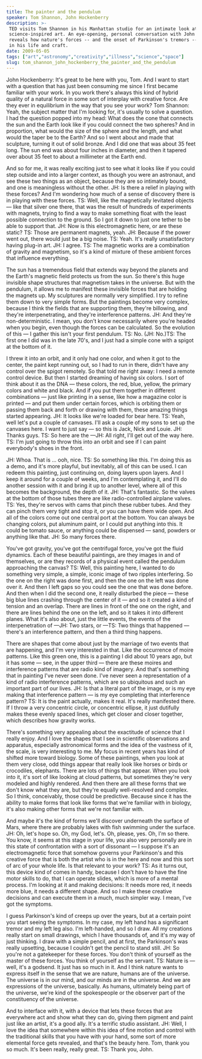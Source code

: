 ```yaml
---
title: The painter and the pendulum
speaker: Tom Shannon, John Hockenberry
description: >-
 TED visits Tom Shannon in his Manhattan studio for an intimate look at his
 science-inspired art. An eye-opening, personal conversation with John Hockenberry
 reveals how nature's forces -- and the onset of Parkinson's tremors -- interact
 in his life and craft.
date: 2009-05-05
tags: ["art","astronomy","creativity","illness","science","space"]
slug: tom_shannon_john_hockenberry_the_painter_and_the_pendulum
---
```


John Hockenberry: It's great to be here with you, Tom. And I want to start with a question
that has just been consuming me since I first became familiar with your work. In you work
there's always this kind of hybrid quality of a natural force in some sort of interplay
with creative force. Are they ever in equilibrium in the way that you see your work? Tom
Shannon: Yeah, the subject matter that I'm looking for, it's usually to solve a question.
I had the question popped into my head: What does the cone that connects the sun and the
Earth look like if you could connect the two spheres? And in proportion, what would the
size of the sphere and the length, and what would the taper be to the Earth? And so I went
about and made that sculpture, turning it out of solid bronze. And I did one that was
about 35 feet long. The sun end was about four inches in diameter, and then it tapered
over about 35 feet to about a millimeter at the Earth end.

And so for me, it was really exciting just to see what it looks like if you could step
outside and into a larger context, as though you were an astronaut, and see these two
things as an object, because they are so intimately bound, and one is meaningless without
the other. JH: Is there a relief in playing with these forces? And I'm wondering how much
of a sense of discovery there is in playing with these forces. TS: Well, like the
magnetically levitated objects — like that silver one there, that was the result of
hundreds of experiments with magnets, trying to find a way to make something float with
the least possible connection to the ground. So I got it down to just one tether to be
able to support that. JH: Now is this electromagnetic here, or are these static? TS: Those
are permanent magnets, yeah. JH: Because if the power went out, there would just be a big
noise. TS: Yeah. It's really unsatisfactory having plug-in art. JH: I agree. TS: The magnetic
works are a combination of gravity and magnetism, so it's a kind of mixture of these
ambient forces that influence everything.

The sun has a tremendous field that extends way beyond the planets and the Earth's
magnetic field protects us from the sun. So there's this huge invisible shape structures
that magnetism takes in the universe. But with the pendulum, it allows me to manifest
these invisible forces that are holding the magnets up. My sculptures are normally very
simplified. I try to refine them down to very simple forms. But the paintings become very
complex, because I think the fields that are supporting them, they're billowing, and
they're interpenetrating, and they're interference patterns. JH: And they're
non-deterministic. I mean, you don't know necessarily where you're headed when you begin,
even though the forces can be calculated. So the evolution of this — I gather this isn't
your first pendulum. TS: No. (JH: No.)TS: The first one I did was in the late 70's, and I
just had a simple cone with a spigot at the bottom of it.

I threw it into an orbit, and it only had one color, and when it got to the center, the
paint kept running out, so I had to run in there, didn't have any control over the spigot
remotely. So that told me right away: I need a remote control device. But then I started
dreaming of having six colors. I sort of think about it as the DNA — these colors, the
red, blue, yellow, the primary colors and white and black. And if you put them together in
different combinations — just like printing in a sense, like how a magazine color is
printed — and put them under certain forces, which is orbiting them or passing them back
and forth or drawing with them, these amazing things started appearing. JH: It looks like
we're loaded for bear here. TS: Yeah, well let's put a couple of canvases. I'll ask a
couple of my sons to set up the canvases here. I want to just say — so this is Jack, Nick
and Louie. JH: Thanks guys. TS: So here are the —JH: All right, I'll get out of the way
here. TS: I'm just going to throw this into an orbit and see if I can paint everybody's
shoes in the front.

JH: Whoa. That is ... ooh, nice. TS: So something like this. I'm doing this as a demo, and
it's more playful, but inevitably, all of this can be used. I can redeem this painting,
just continuing on, doing layers upon layers. And I keep it around for a couple of weeks,
and I'm contemplating it, and I'll do another session with it and bring it up to another
level, where all of this becomes the background, the depth of it. JH: That's fantastic. So
the valves at the bottom of those tubes there are like radio-controlled airplane
valves. TS: Yes, they're servos with cams that pinch these rubber tubes. And they can pinch
them very tight and stop it, or you can have them wide open. And all of the colors come
out one central port at the bottom. You can always be changing colors, put aluminum paint,
or I could put anything into this. It could be tomato sauce, or anything could be
dispensed — sand, powders or anything like that. JH: So many forces there.

You've got gravity, you've got the centrifugal force, you've got the fluid dynamics. Each
of these beautiful paintings, are they images in and of themselves, or are they records of
a physical event called the pendulum approaching the canvas? TS: Well, this painting here,
I wanted to do something very simple, a simple, iconic image of two ripples interfering.
So the one on the right was done first, and then the one on the left was done over it. And
then I left gaps so you could see the one that was done before. And then when I did the
second one, it really disturbed the piece — these big blue lines crashing through the
center of it — and so it created a kind of tension and an overlap. There are lines in
front of the one on the right, and there are lines behind the one on the left, and so it
takes it into different planes. What it's also about, just the little events, the events
of the interpenetration of —JH: Two stars, or —TS: Two things that happened — there's an
interference pattern, and then a third thing happens.

There are shapes that come about just by the marriage of two events that are happening,
and I'm very interested in that. Like the occurrence of moire patterns. Like this green
one, this is a painting I did about 10 years ago, but it has some — see, in the upper
third — there are these moires and interference patterns that are radio kind of imagery.
And that's something that in painting I've never seen done. I've never seen a
representation of a kind of radio interference patterns, which are so ubiquitous and such
an important part of our lives. JH: Is that a literal part of the image, or is my eye
making that interference pattern — is my eye completing that interference pattern? TS: It
is the paint actually, makes it real. It's really manifested there. If I throw a very
concentric circle, or concentric ellipse, it just dutifully makes these evenly spaced
lines, which get closer and closer together, which describes how gravity
works.

There's something very appealing about the exactitude of science that I really enjoy. And
I love the shapes that I see in scientific observations and apparatus, especially
astronomical forms and the idea of the vastness of it, the scale, is very interesting to
me. My focus in recent years has kind of shifted more toward biology. Some of these
paintings, when you look at them very close, odd things appear that really look like
horses or birds or crocodiles, elephants. There are lots of things that appear. When you
look into it, it's sort of like looking at cloud patterns, but sometimes they're very
modeled and highly rendered. And then there are all these forms that we don't know what
they are, but they're equally well-resolved and complex. So I think, conceivably, those
could be predictive. Because since it has the ability to make forms that look like forms
that we're familiar with in biology, it's also making other forms that we're not familiar
with.

And maybe it's the kind of forms we'll discover underneath the surface of Mars, where
there are probably lakes with fish swimming under the surface. JH: Oh, let's hope so. Oh,
my God, let's. Oh, please, yes. Oh, I'm so there. You know, it seems at this stage in your
life, you also very personally are in this state of confrontation with a sort of dissonant
— I suppose it's an electromagnetic force that somehow governs your Parkinson's and this
creative force that is both the artist who is in the here and now and this sort of arc of
your whole life. Is that relevant to your work? TS: As it turns out, this device kind of
comes in handy, because I don't have to have the fine motor skills to do, that I can
operate slides, which is more of a mental process. I'm looking at it and making decisions:
It needs more red, it needs more blue, it needs a different shape. And so I make these
creative decisions and can execute them in a much, much simpler way. I mean, I've got the
symptoms.

I guess Parkinson's kind of creeps up over the years, but at a certain point you start
seeing the symptoms. In my case, my left hand has a significant tremor and my left leg
also. I'm left-handed, and so I draw. All my creations really start on small drawings,
which I have thousands of, and it's my way of just thinking. I draw with a simple pencil,
and at first, the Parkinson's was really upsetting, because I couldn't get the pencil to
stand still. JH: So you're not a gatekeeper for these forces. You don't think of yourself
as the master of these forces. You think of yourself as the servant. TS: Nature is — well,
it's a godsend. It just has so much in it. And I think nature wants to express itself in
the sense that we are nature, humans are of the universe. The universe is in our mind, and
our minds are in the universe. And we are expressions of the universe, basically. As
humans, ultimately being part of the universe, we're kind of the spokespeople or the
observer part of the constituency of the universe.

And to interface with it, with a device that lets these forces that are everywhere act and
show what they can do, giving them pigment and paint just like an artist, it's a good
ally. It's a terrific studio assistant. JH: Well, I love the idea that somewhere within
this idea of fine motion and control with the traditional skills that you have with your
hand, some sort of more elemental force gets revealed, and that's the beauty here. Tom,
thank you so much. It's been really, really great. TS: Thank you, John.

<!--
ad_duration=3.33
comment_count=36
event="TED in the Field"
external_start_time=0
intro_duration=11.82
is_subtitle_required="False"
is_talk_featured="True"
language="en"
language_swap="False"
native_language="en"
number_of_related_talks=6
number_of_speakers=2
number_of_subtitled_videos=24
number_of_tags=6
number_of_talk_download_languages=24
number_of_talk_more_resources=0
number_of_talk_recommendations=0
number_of_talks_take_actions=0
post_ad_duration=0.83
published_timestamp="2010-02-05 09:08:00"
recording_date="2009-05-05"
speaker_description="Sculptor"
speaker_is_published=1
speaker_name="Tom Shannon, John Hockenberry"
talk_name="The painter and the pendulum"
talks_tags=["art","astronomy","creativity","illness","science","space"]
url_photo_speaker="https://pe.tedcdn.com/images/ted/87287_254x191.jpg"
url_photo_talk="https://pe.tedcdn.com/images/ted/98f4cce20f25b1dab97d50c5140c61f22fe4e4de_1600x1200.jpg"
url_webpage="https://www.ted.com/talks/tom_shannon_john_hockenberry_the_painter_and_the_pendulum"
video_type_name="TED Stage Talk"
-->
